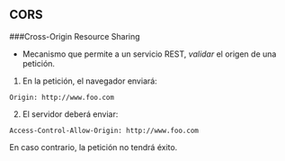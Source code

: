 ## CORS
###Cross-Origin Resource Sharing

* Mecanismo que permite a un servicio REST, *validar* el origen de una petición.

1. En la petición, el navegador enviará:
````http
Origin: http://www.foo.com
````

2. El servidor deberá enviar:
````http
Access-Control-Allow-Origin: http://www.foo.com
````
En caso contrario, la petición no tendrá éxito.





